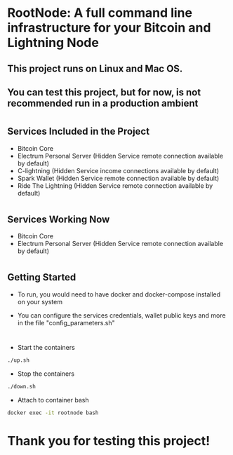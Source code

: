 # RootNode: A full command line infrastructure for your Bitcoin and Lightning Node
## This project runs on Linux and Mac OS.

## You can test this project, but for now, is not recommended run in a production ambient
#
## Services Included in the Project

* Bitcoin Core
* Electrum Personal Server (Hidden Service remote connection available by default)
* C-lightning (Hidden Service income connections available by default)
* Spark Wallet (Hidden Service remote connection available by default)
* Ride The Lightning (Hidden Service remote connection available by default)
#
## Services Working Now

* Bitcoin Core
* Electrum Personal Server (Hidden Service remote connection available by default)
#
## Getting Started

* To run, you would need to have docker and docker-compose installed on your system

* You can configure the services credentials, wallet public keys and more in the file "config_parameters.sh"
#
* Start the containers

```bash
./up.sh
```

* Stop the containers
```bash
./down.sh
```
* Attach to container bash
```bash
docker exec -it rootnode bash
```
#
# Thank you for testing this project!